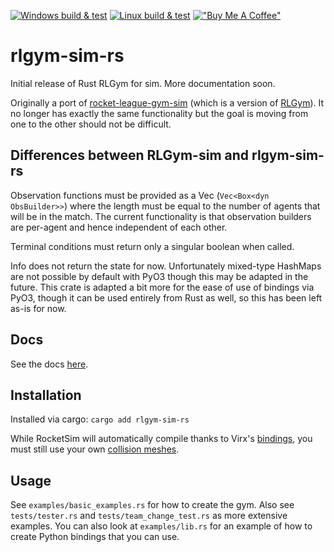 [![Windows build & test](https://github.com/JeffA233/rlgym-sim-rs/actions/workflows/rust_compile_win.yml/badge.svg)](https://github.com/JeffA233/rlgym-sim-rs/actions/workflows/rust_compile_win.yml) [![Linux build & test](https://github.com/JeffA233/rlgym-sim-rs/actions/workflows/rust_compile_linux.yml/badge.svg)](https://github.com/JeffA233/rlgym-sim-rs/actions/workflows/rust_compile_linux.yml) [!["Buy Me A Coffee"](https://www.buymeacoffee.com/assets/img/custom_images/orange_img.png)](https://www.buymeacoffee.com/jeffa233)
# rlgym-sim-rs
Initial release of Rust RLGym for sim. More documentation soon.

Originally a port of [rocket-league-gym-sim](https://github.com/AechPro/rocket-league-gym-sim/tree/main) (which is a version of [RLGym](https://www.rlgym.org)). It no longer has exactly the same functionality but the goal is moving from one to the other should not be difficult. 

## Differences between RLGym-sim and rlgym-sim-rs
Observation functions must be provided as a Vec (`Vec<Box<dyn ObsBuilder>>`) where the length must be equal to the number of agents that will be in the match. The current functionality is that observation builders are per-agent and hence independent of each other.

Terminal conditions must return only a singular boolean when called.

Info does not return the state for now. Unfortunately mixed-type HashMaps are not possible by default with PyO3 though this may be adapted in the future. This crate is adapted a bit more for the ease of use of bindings via PyO3, though it can be used entirely from Rust as well, so this has been left as-is for now.

## Docs
See the docs [here](https://docs.rs/rlgym_sim_rs/latest/rlgym_sim_rs/).

## Installation
Installed via cargo: `cargo add rlgym-sim-rs`

While RocketSim will automatically compile thanks to Virx's [bindings](https://github.com/VirxEC/rocketsim-rs), you must still use your own [collision meshes](https://github.com/ZealanL/RocketSim#installation).

## Usage
See `examples/basic_examples.rs` for how to create the gym. Also see `tests/tester.rs` and `tests/team_change_test.rs` as more extensive examples. You can also look at `examples/lib.rs` for an example of how to create Python bindings that you can use.
